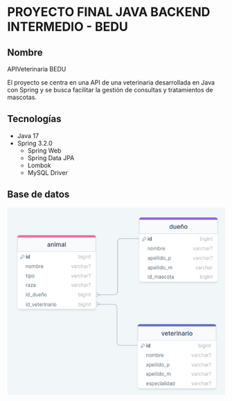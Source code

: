 # PROYECTO FINAL JAVA BACKEND INTERMEDIO - BEDU

## Nombre 
APIVeterinaria BEDU

El proyecto se centra en una API de una veterinaria desarrollada en Java
con Spring y se busca facilitar la gestión de consultas y tratamientos de mascotas. 

## Tecnologías
- Java 17
- Spring 3.2.0
  - Spring Web
  - Spring Data JPA
  - Lombok
  - MySQL Driver

## Base de datos
![db_veterinaria.png](src%2Fimg%2Fdb_veterinaria.png)